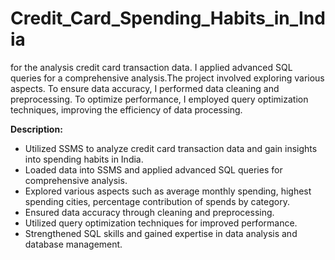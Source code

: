 # Credit_Card_Spending_Habits_in_India
for the analysis credit card transaction data. I applied advanced SQL queries for a comprehensive analysis.The project involved exploring various aspects. To ensure data accuracy, I performed data cleaning and preprocessing. To optimize performance, I employed query optimization techniques, improving the efficiency of data processing.

**Description:**

- Utilized SSMS to analyze credit card transaction data and gain insights into spending habits in India.
- Loaded data into SSMS and applied advanced SQL queries for comprehensive analysis.
- Explored various aspects such as average monthly spending, highest spending cities, percentage contribution of spends by category. 
- Ensured data accuracy through cleaning and preprocessing.
- Utilized query optimization techniques for improved performance. 
- Strengthened SQL skills and gained expertise in data analysis and
database management.
